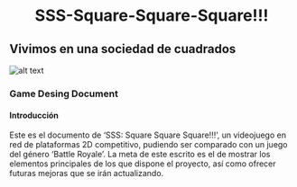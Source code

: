 # <div align="center"> SSS-Square-Square-Square!!! </div>
## Vivimos en una sociedad de cuadrados
![alt text](https://github.com/ClaraMegalovania/SSS-Square-Square-Square-/blob/master/logo.jpg)
### Game Desing Document
#### Introducción
Este es el documento de ‘SSS: Square Square Square!!!’, un videojuego en red de plataformas 2D competitivo, pudiendo ser comparado con un juego del género ‘Battle Royale’. La meta de este escrito es el de mostrar los elementos principales de los que dispone el proyecto, así como ofrecer futuras mejoras que se irán actualizando.
